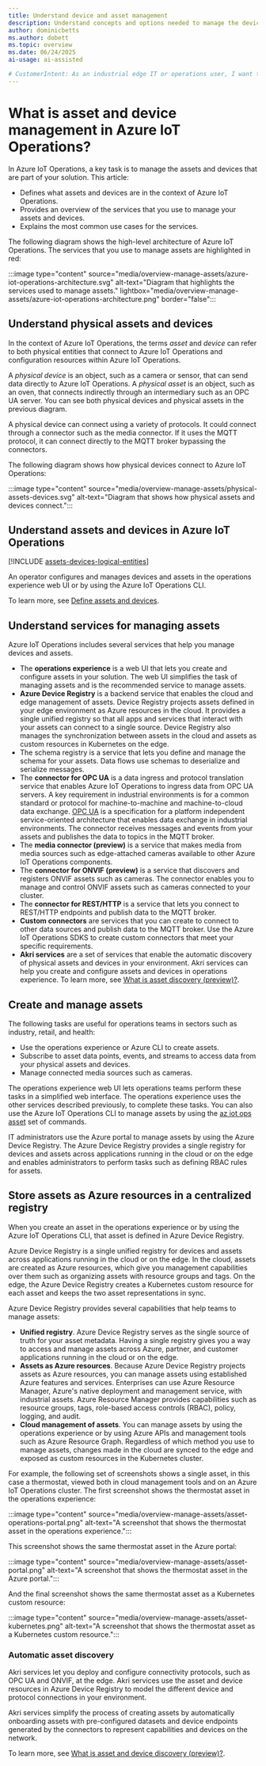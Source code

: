 ```yaml
---
title: Understand device and asset management
description: Understand concepts and options needed to manage the devices and assets that are part of your Azure IoT Operations solution.
author: dominicbetts
ms.author: dobett
ms.topic: overview
ms.date: 06/24/2025
ai-usage: ai-assisted

# CustomerIntent: As an industrial edge IT or operations user, I want to understand the key components in the Azure IoT Operations for managing devices and assets, so that I can effectively manage the devices and assets in my solution. 
---
```


# What is asset and device management in Azure IoT Operations?

In Azure IoT Operations, a key task is to manage the assets and devices that are part of your solution. This article:

- Defines what assets and devices are in the context of Azure IoT Operations.
- Provides an overview of the services that you use to manage your assets and devices.
- Explains the most common use cases for the services.

The following diagram shows the high-level architecture of Azure IoT Operations. The services that you use to manage assets are highlighted in red:

<!-- Art Library Source# ConceptArt-0-000-077 -->

:::image type="content" source="media/overview-manage-assets/azure-iot-operations-architecture.svg" alt-text="Diagram that highlights the services used to manage assets." lightbox="media/overview-manage-assets/azure-iot-operations-architecture.png" border="false":::

## Understand physical assets and devices

In the context of Azure IoT Operations, the terms *asset* and *device* can refer to both physical entities that connect to Azure IoT Operations and configuration resources within Azure IoT Operations.

A *physical device* is an object, such as a camera or sensor, that can send data directly to Azure IoT Operations. A *physical asset* is an object, such as an oven, that connects indirectly through an intermediary such as an OPC UA server. You can see both physical devices and physical assets in the previous diagram.

A physical device can connect using a variety of protocols. It could connect through a connector such as the media connector. If it uses the MQTT protocol, it can connect directly to the MQTT broker bypassing the connectors.

The following diagram shows how physical devices connect to Azure IoT Operations:

:::image type="content" source="media/overview-manage-assets/physical-assets-devices.svg" alt-text="Diagram that shows how physical assets and devices connect.":::

<!--
```mermaid
graph LR
    subgraph Physical devices and assets
        D2[Device connects directly to<br>the edge-based MQTT broker]
        D3[Physical device such as an<br>ONVIF compliant camera]
        D4[OPC UA server]
        D5[Physical asset<br>such as an oven]
    end

    subgraph IoT Operations edge cluster
        B2[MQTT broker]
        B3[Connectors such as<br>OPC UA or ONVIF]
    end

    D2 -- Publish --&gt; B2

    B3 -- Publish --&gt; B2
    D3 -- Communicates using ONVIF protocol --&gt; B3
    D4 -- Communicates using OPC UA protocol --&gt; B3
    D5 --&gt; D4
```
-->

## Understand assets and devices in Azure IoT Operations

[!INCLUDE [assets-devices-logical-entities](../includes/assets-devices-logical-entities.md)]

An operator configures and manages devices and assets in the operations experience web UI or by using the Azure IoT Operations CLI.

To learn more, see [Define assets and devices](concept-assets-devices.md).

## Understand services for managing assets

Azure IoT Operations includes several services that help you manage devices and assets.

- The **operations experience** is a web UI that lets you create and configure assets in your solution. The web UI simplifies the task of managing assets and is the recommended service to manage assets.
- **Azure Device Registry** is a backend service that enables the cloud and edge management of assets. Device Registry projects assets defined in your edge environment as Azure resources in the cloud. It provides a single unified registry so that all apps and services that interact with your assets can connect to a single source. Device Registry also manages the synchronization between assets in the cloud and assets as custom resources in Kubernetes on the edge.
- The schema registry is a service that lets you define and manage the schema for your assets. Data flows use schemas to deserialize and serialize messages.
- The **connector for OPC UA** is a data ingress and protocol translation service that enables Azure IoT Operations to ingress data from OPC UA servers. A key requirement in industrial environments is for a common standard or protocol for machine-to-machine and machine-to-cloud data exchange. [OPC UA](https://opcfoundation.org/about/opc-technologies/opc-ua/) is a specification for a platform independent service-oriented architecture that enables data exchange in industrial environments. The connector receives messages and events from your assets and publishes the data to topics in the MQTT broker.
- The **media connector (preview)** is a service that makes media from media sources such as edge-attached cameras available to other Azure IoT Operations components.
- The **connector for ONVIF (preview)** is a service that discovers and registers ONVIF assets such as cameras. The connector enables you to manage and control ONVIF assets such as cameras connected to your cluster.
- The **connector for REST/HTTP** is a service that lets you connect to REST/HTTP endpoints and publish data to the MQTT broker.
- **Custom connectors** are services that you can create to connect to other data sources and publish data to the MQTT broker. Use the Azure IoT Operations SDKS to create custom connectors that meet your specific requirements.
- **Akri services** are a set of services that enable the automatic discovery of physical assets and devices in your environment. Akri services can help you create and configure assets and devices in operations experience. To learn more, see [What is asset discovery (preview)?](overview-akri.md).

## Create and manage assets

The following tasks are useful for operations teams in sectors such as industry, retail, and health:

- Use the operations experience or Azure CLI to create assets.
- Subscribe to asset data points, events, and streams to access data from your physical assets and devices.
- Manage connected media sources such as cameras.

The operations experience web UI lets operations teams perform these tasks in a simplified web interface. The operations experience uses the other services described previously, to complete these tasks. You can also use the Azure IoT Operations CLI to manage assets by using the [az iot ops asset](/cli/azure/iot/ops/asset) set of commands.

IT administrators use the Azure portal to manage assets by using the Azure Device Registry. The Azure Device Registry provides a single registry for devices and assets across applications running in the cloud or on the edge and enables administrators to perform tasks such as defining RBAC rules for assets.

## Store assets as Azure resources in a centralized registry

When you create an asset in the operations experience or by using the Azure IoT Operations CLI, that asset is defined in Azure Device Registry.

Azure Device Registry is a single unified registry for devices and assets across applications running in the cloud or on the edge. In the cloud, assets are created as Azure resources, which give you management capabilities over them such as organizing assets with resource groups and tags. On the edge, the Azure Device Registry creates a Kubernetes custom resource for each asset and keeps the two asset representations in sync.

Azure Device Registry provides several capabilities that help teams to manage assets:

- **Unified registry**. Azure Device Registry serves as the single source of truth for your asset metadata. Having a single registry gives you a way to access and manage assets across Azure, partner, and customer applications running in the cloud or on the edge.
- **Assets as Azure resources**. Because Azure Device Registry projects assets as Azure resources, you can manage assets using established Azure features and services. Enterprises can use Azure Resource Manager, Azure's native deployment and management service, with industrial assets. Azure Resource Manager provides capabilities such as resource groups, tags, role-based access controls (RBAC), policy, logging, and audit.
- **Cloud management of assets**. You can manage assets by using the operations experience or by using Azure APIs and management tools such as Azure Resource Graph. Regardless of which method you use to manage assets, changes made in the cloud are synced to the edge and exposed as custom resources in the Kubernetes cluster.

For example, the following set of screenshots shows a single asset, in this case a thermostat, viewed both in cloud management tools and on an Azure IoT Operations cluster. The first screenshot shows the thermostat asset in the operations experience:

:::image type="content" source="media/overview-manage-assets/asset-operations-portal.png" alt-text="A screenshot that shows the thermostat asset in the operations experience.":::

This screenshot shows the same thermostat asset in the Azure portal:

:::image type="content" source="media/overview-manage-assets/asset-portal.png" alt-text="A screenshot that shows the thermostat asset in the Azure portal.":::

And the final screenshot shows the same thermostat asset as a Kubernetes custom resource:

:::image type="content" source="media/overview-manage-assets/asset-kubernetes.png" alt-text="A screenshot that shows the thermostat asset as a Kubernetes custom resource.":::

### Automatic asset discovery

Akri services let you deploy and configure connectivity protocols, such as OPC UA and ONVIF, at the edge. Akri services use the asset and device resources in Azure Device Registry to model the different device and protocol connections in your environment.

Akri services simplify the process of creating assets by automatically onboarding assets with pre-configured datasets and device endpoints generated by the connectors to represent capabilities and devices on the network.

To learn more, see [What is asset and device discovery (preview)?](overview-akri.md).
